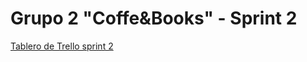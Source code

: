 <h1>Grupo 2 "Coffe&Books" - Sprint 2</h1>

<a href="https://trello.com/b/YAIIjj1x/sprint-3">Tablero de Trello sprint 2</a>
